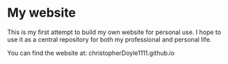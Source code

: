 <h1> My website </h1>

This is my first attempt to build my own website for personal use. I hope to use it as a central repository for both my professional and personal life.

You can find the website at: christopherDoyle1111.github.io

